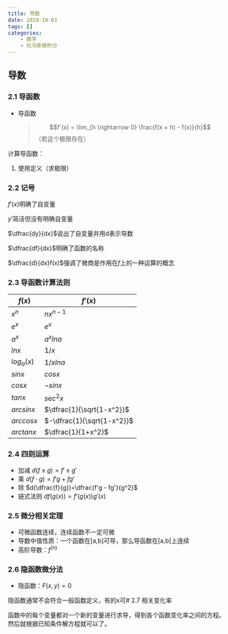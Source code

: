 ```yaml
---
title: 导数
date: 2019-10-01
tags: []
categories: 
    - 数学
    - 托马斯微积分
---
```

## 导数

### 2.1 导函数

- 导函数
  > $$f'(x) = \lim_{h \rightarrow 0} \frac{f(x + h) - f(x)}{h}$$
  > （若这个极限存在）

计算导函数：  

1. 使用定义（求极限）

### 2.2 记号

$f'(x)$明确了自变量  

$y'$简洁但没有明确自变量  

$\dfrac{dy}{dx}$说出了自变量并用d表示导数  

$\dfrac{df}{dx}$明确了函数的名称  

$\dfrac{d}{dx}f(x)$强调了微商是作用在$f$上的一种运算的概念  

### 2.3 导函数计算法则

| $f(x)$     | $f'(x)$                    |
| ---------- | -------------------------- |
| $x^n$      | $nx^{n-1}$                 |
| $e^x$      | $e^x$                      |
| $a^x$      | $a^xlna$                   |
| $lnx$      | $1/x$                      |
| $log_a(x)$ | $1/xlna$                   |
| $sinx$     | $cosx$                     |
| $cosx$     | $-sinx$                    |
| $tanx$     | $sec^2x$                   |
| $arcsinx$  | $\dfrac{1}{\sqrt{1-x^2}}$  |
| $arccosx$  | $-\dfrac{1}{\sqrt{1-x^2}}$ |
| $arctanx$  | $\dfrac{1}{1+x^2}$         |

### 2.4 四则运算

- 加减
  $d(f \pm g)=f' \pm g'$
- 乘
  $d(f \cdot g)=f'g + fg'$
- 除
  $d(\dfrac{f}{g})=\dfrac{f'g - fg'}{g^2}$
- 链式法则
  $df(g(x))=f'(g(x))g'(x)$

### 2.5 微分相关定理

- 可微函数连续，连续函数不一定可微
- 导数中值性质：一个函数在[a,b]可导，那么导函数在[a,b]上连续
- 高阶导数：$f^{(n)}$

### 2.6 隐函数微分法

- 隐函数：$F(x, y)=0$

隐函数通常不会符合一般函数定义，有的x可# 2.7 相关变化率

函数中的每个变量都对一个新的变量进行求导，得到各个函数变化率之间的方程。然后就根据已知条件解方程就可以了。
